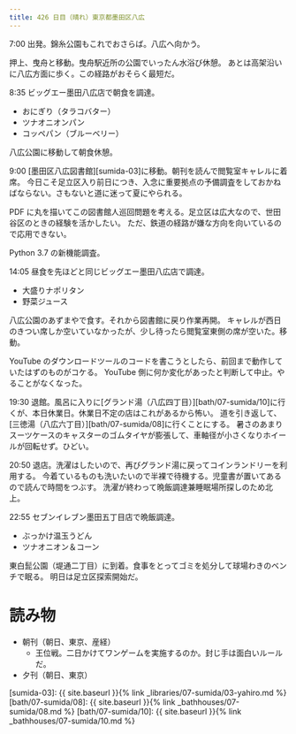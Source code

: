 ```yaml
---
title: 426 日目（晴れ）東京都墨田区八広
---
```


7:00 出発。錦糸公園もこれでおさらば。八広へ向かう。

押上、曳舟と移動。曳舟駅近所の公園でいったん水浴び休憩。
あとは高架沿いに八広方面に歩く。この経路がおそらく最短だ。

8:35 ビッグエー墨田八広店で朝食を調達。

* おにぎり（タラコバター）
* ツナオニオンパン
* コッペパン（ブルーベリー）

八広公園に移動して朝食休憩。

9:00 [墨田区八広図書館][sumida-03]に移動。朝刊を読んで閲覧室キャレルに着席。
今日こそ足立区入り前日につき、入念に重要拠点の予備調査をしておかねばならない。さもないと道に迷って夏にやられる。

PDF に丸を描いてこの図書館人巡回問題を考える。足立区は広大なので、世田谷区のときの経験を活かしたい。
ただ、鉄道の経路が嫌な方向を向いているので応用できない。

Python 3.7 の新機能調査。

14:05 昼食を先ほどと同じビッグエー墨田八広店で調達。

* 大盛りナポリタン
* 野菜ジュース

八広公園のあずまやで食す。それから図書館に戻り作業再開。
キャレルが西日のきつい席しか空いていなかったが、少し待ったら閲覧室東側の席が空いた。移動。

YouTube のダウンロードツールのコードを書こうとしたら、前回まで動作していたはずのものがコケる。
YouTube 側に何か変化があったと判断して中止。やることがなくなった。

19:30 退館。風呂に入りに[グランド湯（八広四丁目）][bath/07-sumida/10]に行くが、本日休業日。休業日不定の店はこれがあるから怖い。
道を引き返して、[三徳湯（八広六丁目）][bath/07-sumida/08]に行くことにする。
暑さのあまりスーツケースのキャスターのゴムタイヤが膨張して、車軸径が小さくなりホイールが回転せず。ひどい。

20:50 退店。洗濯はしたいので、再びグランド湯に戻ってコインランドリーを利用する。
今着ているものも洗いたいので半裸で待機する。児童書が置いてあるので読んで時間をつぶす。
洗濯が終わって晩飯調達兼睡眠場所探しのため北上。

22:55 セブンイレブン墨田五丁目店で晩飯調達。

* ぶっかけ温玉うどん
* ツナオニオン＆コーン

東白髭公園（堤通二丁目）に到着。食事をとってゴミを処分して球場わきのベンチで眠る。
明日は足立区探索開始だ。

# 読み物

* 朝刊（朝日、東京、産経）
  * 王位戦。二日かけてワンゲームを実施するのか。封じ手は面白いルールだ。
* 夕刊（朝日、東京）

[sumida-03]: {{ site.baseurl }}{% link _libraries/07-sumida/03-yahiro.md %}
[bath/07-sumida/08]: {{ site.baseurl }}{% link _bathhouses/07-sumida/08.md %}
[bath/07-sumida/10]: {{ site.baseurl }}{% link _bathhouses/07-sumida/10.md %}
